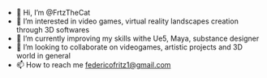 - 👋 Hi, I’m @FrtzTheCat
- 👀 I’m interested in video games, virtual reality landscapes creation through 3D softwares
- 🌱 I’m currently improving my skills withe Ue5, Maya, substance designer
- 💞️ I’m looking to collaborate on videogames, artistic projects and 3D world in general
- 📫 How to reach me federicofritz1@gmail.com

<!---
FrtzTheCat/FrtzTheCat is a ✨ special ✨ repository because its `README.md` (this file) appears on your GitHub profile.
You can click the Preview link to take a look at your changes.
--->

